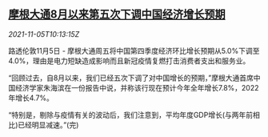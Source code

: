 <!--1636108262000-->
[摩根大通8月以来第五次下调中国经济增长预期](https://cn.reuters.com/article/jpmorgan-chase-chia-gdp-forecast-1105-idCNKBS2HQ10X)
------

<div><i>2021-11-05T10:13:15Z</i></div><p>路透伦敦11月5日 - 摩根大通周五将中国第四季度经济环比增长预期从5.0%下调至4.0%，理由是电力短缺造成影响而且新冠疫情复燃打击消费者支出和服务业。</p><p>“回顾过去，自8月以来，我们已经五次下调了对中国增长的预期，”摩根大通首席中国经济学家朱海滨在一份报告中说，并称该行现在预计今年全年增长7.8%，2022年增长4.7%。</p><p>“特别是，剔除与疫情有关的波动后，我们注意到，平均年度GDP增长(与两年前相比)已经明显减速。”(完)</p>
